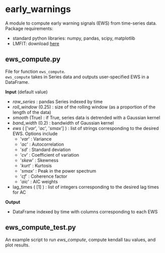 # early_warnings
A module to compute early warning signals (EWS) from time-series data.
Package requirements:
  - standard python libraries: numpy, pandas, scipy, matplotlib
  - LMFIT: download [here](https://lmfit.github.io/lmfit-py/installation.html)


## ews_compute.py
File for function `ews_compute`.  
`ews_compute` takes in Series data and outputs user-specified EWS in a DataFrame.

**Input** (default value)
- *raw_series* : pandas Series indexed by time 
- *roll_window* (0.25) : size of the rolling window (as a proportion of the length of the data)
- *smooth* (True) : if True, series data is detrended with a Gaussian kernel
- *band_width* (0.2) : bandwidth of Gaussian kernel
- *ews* ( ['*var*', '*ac*', '*smax*'] ) : list of strings corresponding to the desired EWS. Options include
  - '*var*'   : Variance
  - '*ac*'    : Autocorrelation
  - '*sd*'    : Standard deviation
  - '*cv*'    : Coefficient of variation
  - '*skew*'  : Skewness
  - '*kurt*'  : Kurtosis
  - '*smax*'  : Peak in the power spectrum
  - '*cf*'    : Coherence factor
  - '*aic*'   : AIC weights
- lag_times ( [1] ) : list of integers corresponding to the desired lag times for AC
    
**Output**
- DataFrame indexed by time with columns corresponding to each EWS



## ews_compute_test.py
An example script to run *ews_compute*, compute kendall tau values, and plot results.
